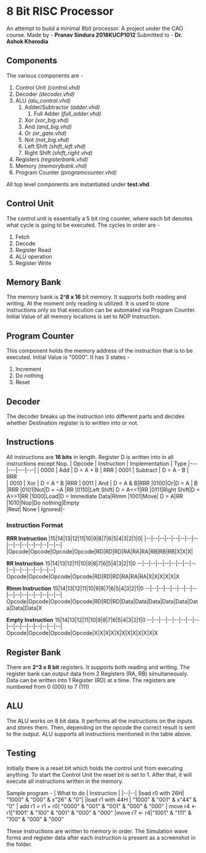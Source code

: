 # 8 Bit RISC Processor
An attempt to build a minimal 8bit processor.
A project under the CAO course.
Made by - 
**Pranav Sindura 2018KUCP1012**
Submitted to -
**Dr. Ashok Kherodia**
## Components
The various components are - 
1.	Control Unit *(control.vhd)*
2.	Decoder *(decoder.vhd)*
3.	ALU *(alu_control.vhd)*
	1. Adder/Subtractor *(adder.vhd)* 	
		1. Full Adder *(full_adder.vhd)* 
	2. Xor *(xor_big.vhd)*
	3. And *(and_big.vhd)*
	4. Or *(or_gate.vhd)*
	5. Not *(not_big.vhd)*
	6. Left Shift *(shift_left.vhd)*
	7. Right Shift *(shift_right.vhd)*
4.	Registers *(registerbank.vhd)*
5.	Memory *(memorybank.vhd)*
6.	Program Counter *(programcounter.vhd)*

All top level components are instantiated under **test.vhd**.

## Control Unit

The control unit is essentially a 5 bit ring counter, where each bit denotes what cycle is going to be executed.
The cycles in order are -
1. Fetch
2. Decode
3. Register Read
4. ALU operation
5. Register Write

## Memory Bank
The memory bank is **2^8 x 16** bit memory.
It supports both reading and writing. At the moment only reading is utilized.
It is used to store instructions only so that execution can be automated via Program Counter.
Initial Value of all memory locations is set to NOP Instruction.

## Program Counter
This component holds the memory address of the instruction that is to be executed.
Initial Value is "0000".
It has 3 states -
1. Increment
2. Do nothing
3. Reset

## Decoder
The decoder breaks up the instruction into different parts and decides whether Destination register is to written into or not. 

## Instructions

All instructions are **16 bits** in length.
Register D is written into in all instructions except Nop.
| Opcode  | Instruction  | Implementation  | Type
|---|---|---|---|
| 0000 | Add | D = A + B | RRR
| 0001 | Subtract  | D = A - B  | RRR   
|  0010 | Xor  | D = A ^ B  |RRR
| 0011 | And | D = A & B|RRR
|0100|Or|D = A \| B |RRR
|0101|Not|D = ~A |RR
|0110|Left Shift| D = A<<1|RR
|0111|Right Shift|D = A>>1|RR
|1000|Load|D = Immediate Data|RImm
|1001|Move| D = A|RR
|1010|Nop|Do nothing|Empty     
|Rest| None | Ignored|-

### Instruction Format

**RRR Instruction**
|15|14|13|12|11|10|9|8|7|6|5|4|3|2|1|0|
|--|--|--|--|--|--|--|--|--|--|--|--|--|--|--|--|
|Opcode|Opcode|Opcode|Opcode|RD|RD|RD|RA|RA|RA|RB|RB|RB|X|X|X|

**RR Instruction**
15|14|13|12|11|10|9|8|7|6|5|4|3|2|1|0
--|--|--|--|--|--|--|--|--|--|--|--|--|--|--|--|
Opcode|Opcode|Opcode|Opcode|RD|RD|RD|RA|RA|RA|X|X|X|X|X|X

**RImm Instruction**
15|14|13|12|11|10|9|8|7|6|5|4|3|2|1|0
--|--|--|--|--|--|--|--|--|--|--|--|--|--|--|--|
Opcode|Opcode|Opcode|Opcode|RD|RD|RD|Data|Data|Data|Data|Data|Data|Data|Data|X

**Empty Instruction**
15|14|13|12|11|10|9|8|7|6|5|4|3|2|1|0
--|--|--|--|--|--|--|--|--|--|--|--|--|--|--|--|
Opcode|Opcode|Opcode|Opcode|X|X|X|X|X|X|X|X|X|X|X|X


## Register Bank
There are **2^3 x 8 bit** registers. It supports both reading and writing.
The register bank can output data from 2 Registers (RA, RB) simultaneously.
Data can be written into 1 Register (RD) at a time.
The registers are numbered from 0 (000) to 7 (111)

## ALU
The ALU works on 8 bit data. It performs all the instructions on the inputs and stores them. Then, depending on the opcode the correct result is sent to the output.
ALU supports all instructions mentioned in the table above.

## Testing
Initially there is a reset bit which holds the control unit from executing anything.
To start the Control Unit the reset bit is set to 1.
After that, it will execute all instructions written in the memory.

Sample program -
| What to do | Instruction |
|--|--|
|load r0 with 26H| "1000" & "000" & x"26" & "0"|
|load r1 with 44H | "1000" & "001" & x"44" & "0"
| add r1 = r1 + r0| "0000" & "001" & "001" & "000" & "000"
| move r4 <- r1|"1001" & "100" & "001" & "000" & "000"
|move r7 <- r4|"1001" & "111" & "100" & "000" & "000"

These instructions are written to memory in order.
The Simulation wave forms and register data after each instruction is present as a screenshot in the folder.